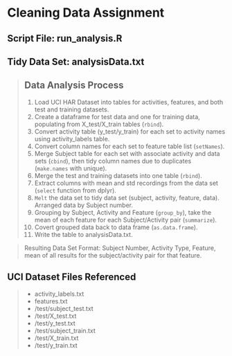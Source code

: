# Cleaning Data Assignment #

## Script File: run_analysis.R ##
## Tidy Data Set: analysisData.txt ##

> ## Data Analysis Process ##
>
> 1. Load UCI HAR Dataset into tables for activities, features, and both test and training datasets.
> 2. Create a dataframe for test data and one for training data, populating from X_test/X_train tables (`rbind`).
> 3. Convert activity table (y_test/y_train) for each set to activity names using activity_labels table.
> 4. Convert column names for each set to feature table list (`setNames`).
> 5. Merge Subject table for each set with associate activity and data sets (`cbind`), then tidy column names due to duplicates (`make.names` with unique).
> 6. Merge the test and training datasets into one table (`rbind`).
> 7. Extract columns with mean and std recordings from the data set (`select` function from dplyr).
> 8. `Melt` the data set to tidy data set (subject, activity, feature, data). Arranged data by Subject number.
> 9. Grouping by Subject, Activity and Feature (`group_by`), take the mean of each feature for each Subject/Activity pair (`summarize`).
> 10. Covert grouped data back to data frame (`as.data.frame`).
> 11. Write the table to analysisData.txt.

> Resulting Data Set Format: Subject Number, Activity Type, Feature, mean of all results for the subject/activity pair for that feature.

## UCI Dataset Files Referenced ##
> - activity_labels.txt
> - features.txt
> - /test/subject_test.txt
> - /test/X_test.txt
> - /test/y_test.txt
> - /test/subject_train.txt
> - /test/X_train.txt
> - /test/y_train.txt